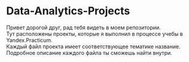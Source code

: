 # Data-Analytics-Projects  
Привет дорогой друг, рад тебя видеть в моем репозитории.  
Тут расположены проекты, которые я выполнил в процессе учебы в Yandex.Practicum.   
Каждый файл проекта имеет соответствующее тематике название. Подробное описание каждого файла ты сможешь найти внутри.  
